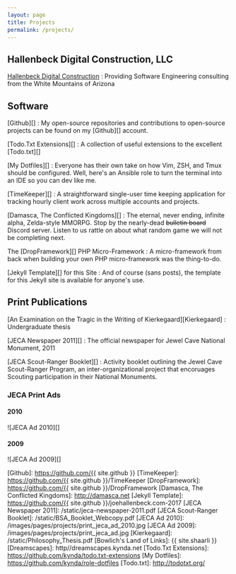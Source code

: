 ```yaml
---
layout: page
title: Projects
permalink: /projects/
---
```


Hallenbeck Digital Construction, LLC
-------------------------------------------------------------------------------

[Hallenbeck Digital Construction][]
: Providing Software Engineering consulting from the White Mountains of Arizona 

Software
-------------------------------------------------------------------------------

[Github][]
: My open-source repositories and contributions to open-source projects can be
found on my [Github][] <i class="fa fa-github" aria-hidden="true"></i> account.

[Todo.Txt Extensions][]
: A collection of useful extensions to the excellent [Todo.txt][]

[My Dotfiles][]
: Everyone has their own take on how Vim, ZSH, and Tmux should be configured.
Well, here's an Ansible role to turn the terminal into an IDE so you can dev 
like me.

[TimeKeeper][]
: A straightforward single-user time keeping application for tracking hourly
client work across multiple accounts and projects.

[Damasca, The Conflicted Kingdoms][]
: The eternal, never ending, infinite alpha, Zelda-style MMORPG. Stop by the
nearly-dead <strike>bulletin board</strike> Discord server. Listen to us rattle
on about what random game we will not be completing next.

The [DropFramework][] PHP Micro-Framework 
: A micro-framework from back when building your own PHP micro-framework was the
thing-to-do.

[Jekyll Template][] for this Site
: And of course (sans posts), the template for this Jekyll site is available for
anyone's use.

Print Publications
-------------------------------------------------------------------------------

[An Examination on the Tragic in the Writing of Kierkegaard][Kierkegaard]
: Undergraduate thesis

[JECA Newspaper 2011][]
: The official newspaper for Jewel Cave National Monument, 2011

[JECA Scout-Ranger Booklet][]
: Activity booklet outlining the Jewel Cave Scout-Ranger Program, an
inter-organizational project that encoruages Scouting participation in their
National Monuments.

### JECA Print Ads

#### 2010

![JECA Ad 2010][]

#### 2009

![JECA Ad 2009][]

[Hallenbeck Digital Construction]: http://hallenbeckdigitalconstruction.com
[Github]: https://github.com/{{ site.github }}
[TimeKeeper]: https://github.com/{{ site.github }}/TimeKeeper
[DropFramework]: https://github.com/{{ site.github }}/DropFramework
[Damasca, The Conflicted Kingdoms]: http://damasca.net
[Jekyll Template]: https://github.com/{{ site.github }}/joehallenbeck.com-2017
[JECA Newspaper 2011]: /static/jeca-newspaper-2011.pdf
[JECA Scout-Ranger Booklet]: /static/BSA_Booklet_Webcopy.pdf
[JECA Ad 2010]: /images/pages/projects/print_jeca_ad_2010.jpg
[JECA Ad 2009]: /images/pages/projects/print_jeca_ad.jpg
[Kierkegaard]: /static/Philosophy_Thesis.pdf
[Bowlich's Land of Links]: {{ site.shaarli }}
[Dreamscapes]: http//dreamscapes.kynda.net
[Todo.Txt Extensions]: https://github.com/kynda/todo.txt-extensions
[My Dotfiles]: https://github.com/kynda/role-dotfiles
[Todo.txt]: http://todotxt.org/
